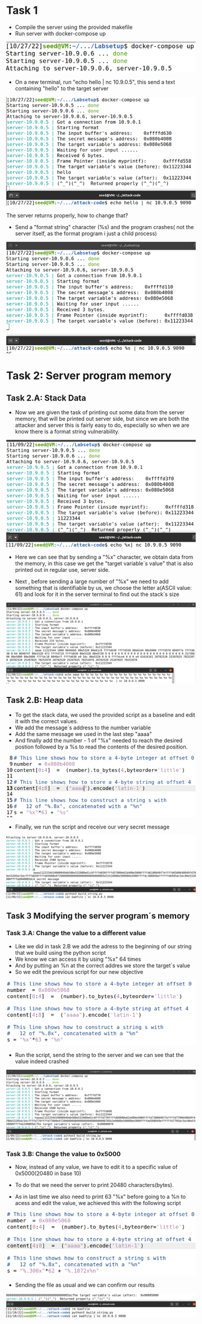 # Task 1

- Compile the server using the provided makefile
- Run server with docker-compose up

![alt text](https://github.com/ICWeiner/FEUP-FSI/blob/main/imgs/log6img1.PNG "Title")


- On a new terminal, run "echo hello | nc 10.9.0.5", this send a text containing "hello" to the target server

![alt text](https://github.com/ICWeiner/FEUP-FSI/blob/main/imgs/log6img2.PNG "Title")

The server returns properly, how to change that?

- Send a "format string" character (%s) and the program crashes( not the server itself, as the format program i just a child process)

![alt text](https://github.com/ICWeiner/FEUP-FSI/blob/main/imgs/log6img3.PNG "Title") 

# Task 2: Server program memory

## Task 2.A: Stack Data

- Now we are given the task of printing out some data from the server memory, that will be printed out server side, but since we are both the attacker and server this is fairly easy to do, especially so when we are know there is a format string vulnerability.

![alt text](https://github.com/ICWeiner/FEUP-FSI/blob/main/imgs/log6img4.PNG "Title")

- Here we can see that by sending a "%x" character, we obtain data from the memory, in this case we get the "target variable´s value" that is also printed out in regular use, server side.

- Next , before sending a large number of "%x" we need to add something that is identifiable by us, we choose the letter a(ASCII value: 61) and look for it in the server terminal to find out the stack´s size

![alt text](https://github.com/ICWeiner/FEUP-FSI/blob/main/imgs/log6img5.PNG "Title")

## Task 2.B: Heap data

- To get the stack data, we used the provided script as a baseline and edit it with the correct values.
- We add the message´s address to the number variable
- Add the same message we used in the last step "aaaa"
- And finally add the number - 1 of "%x" needed to reach the desired postion followed by a %s to read the contents of the desired position.

![alt text](https://github.com/ICWeiner/FEUP-FSI/blob/main/imgs/log6img6.PNG "Title")

- Finally, we run the script and receive our very secret message

![alt text](https://github.com/ICWeiner/FEUP-FSI/blob/main/imgs/log6img7.PNG "Title")

## Task 3 Modifying the server program´s memory

### Task 3.A: Change the value to a different value

- Like we did in task 2.B we add the adress to the beginning of our string that we build using the python script
- We know we can access it by using "%x" 64 times
- And by putting an %n at the correct addres we store the target´s value
- So we edit the previous script for our new objective

![alt text](https://github.com/ICWeiner/FEUP-FSI/blob/main/imgs/log6img8.PNG "Title")

- Run the script, send the string to the server and we can see that the value indeed crashed

![alt text](https://github.com/ICWeiner/FEUP-FSI/blob/main/imgs/log6img9.PNG "Title")

### Task 3.B: Change the value to 0x5000

- Now, instead of any value, we have to edit it to a specific value of 0x5000(20480 in base 10)

- To do that we need the server to print 20480 characters(bytes).

- As in last time we also need to print 63 "%x" before going to a %n to acess and edit the value, we achieved this with the following script

![alt text](https://github.com/ICWeiner/FEUP-FSI/blob/main/imgs/log6img10.PNG "Title")

- Sending the file as usual and we can confirm our results

![alt text](https://github.com/ICWeiner/FEUP-FSI/blob/main/imgs/log6img11.PNG "Title")
